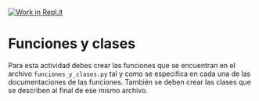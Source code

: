 [![Work in Repl.it](https://classroom.github.com/assets/work-in-replit-14baed9a392b3a25080506f3b7b6d57f295ec2978f6f33ec97e36a161684cbe9.svg)](https://classroom.github.com/online_ide?assignment_repo_id=4427891&assignment_repo_type=AssignmentRepo)
# Funciones y clases

Para esta actividad debes crear las funciones que se encuentran en el archivo `funciones_y_clases.py` tal y como se especifica en cada una de las documentaciones de las funciones. También se deben crear las clases que se describen al final de ese mismo archivo. 

